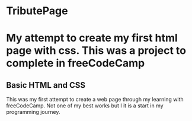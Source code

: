 # TributePage
<h1>My attempt to create my first html page with css.  This was a project to complete in freeCodeCamp</h1>

<h2>Basic HTML and CSS</h2>

<p>This was my first attempt to create a web page through my learning with freeCodeCamp.  Not one of my best works but I it is a start in my programming journey.</p>
